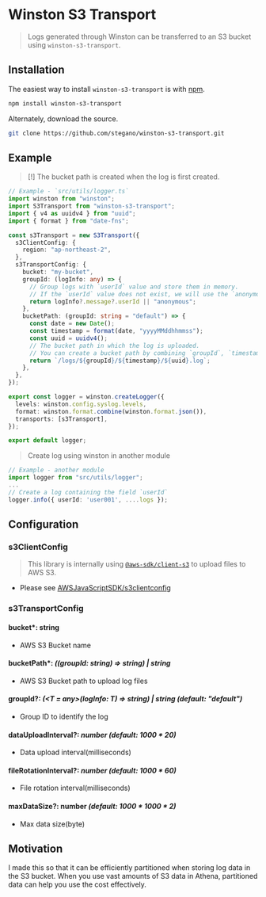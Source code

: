# Winston S3 Transport
> Logs generated through Winston can be transferred to an S3 bucket using `winston-s3-transport`.

## Installation

The easiest way to install `winston-s3-transport` is with [npm](https://www.npmjs.com/package/winston-s3-transport).

```bash
npm install winston-s3-transport
```

Alternately, download the source.

```bash
git clone https://github.com/stegano/winston-s3-transport.git
```

## Example
> [!] The bucket path is created when the log is first created.
```ts
// Example - `src/utils/logger.ts`
import winston from "winston";
import S3Transport from "winston-s3-transport";
import { v4 as uuidv4 } from "uuid";
import { format } from "date-fns";

const s3Transport = new S3Transport({
  s3ClientConfig: {
    region: "ap-northeast-2",
  },
  s3TransportConfig: {
    bucket: "my-bucket",
    groupId: (logInfo: any) => {
      // Group logs with `userId` value and store them in memory. 
      // If the `userId` value does not exist, we will use the `anonymous` group.
      return logInfo?.message?.userId || "anonymous";
    },
    bucketPath: (groupId: string = "default") => {
      const date = new Date();
      const timestamp = format(date, "yyyyMMddhhmmss");
      const uuid = uuidv4();
      // The bucket path in which the log is uploaded. 
      // You can create a bucket path by combining `groupId`, `timestamp`, and `uuid` values.
      return `/logs/${groupId}/${timestamp}/${uuid}.log`;
    },
  },
});

export const logger = winston.createLogger({
  levels: winston.config.syslog.levels,
  format: winston.format.combine(winston.format.json()),
  transports: [s3Transport],
});

export default logger;
```

> Create log using winston in another module
```ts
// Example - another module
import logger from "src/utils/logger";
...
// Create a log containing the field `userId`
logger.info({ userId: 'user001', ....logs });
```


## Configuration
### s3ClientConfig
> This library is internally using [`@aws-sdk/client-s3`](https://www.npmjs.com/package/@aws-sdk/client-s3) to upload files to AWS S3.
  * Please see [AWSJavaScriptSDK/s3clientconfig](https://docs.aws.amazon.com/AWSJavaScriptSDK/v3/latest/clients/client-s3/interfaces/s3clientconfig.html)
### s3TransportConfig
#### bucket*: string
  * AWS S3 Bucket name
#### bucketPath*: _((groupId: string) => string) | string_
  * AWS S3 Bucket path to upload log files
#### groupId?: _(<T = any>(logInfo: T) => string) | string (default: "default")_
  * Group ID to identify the log
#### dataUploadInterval?: _number (default: 1000 * 20)_
  * Data upload interval(milliseconds)
#### fileRotationInterval?: _number (default: 1000 * 60)_
  * File rotation interval(milliseconds)
#### maxDataSize?: number _(default: 1000 * 1000 * 2)_
  * Max data size(byte)


## Motivation
I made this so that it can be efficiently partitioned when storing log data in the S3 bucket. When you use vast amounts of S3 data in Athena, partitioned data can help you use the cost effectively.

